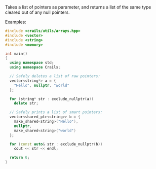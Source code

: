 Takes a list of pointers as parameter, and returns a list of the same type cleared out of any null pointers.

Examples:
```c++
#include <crails/utils/arrays.hpp>
#include <vector>
#include <string>
#include <memory>

int main()
{
  using namespace std;
  using namespace Crails;

  // Safely deletes a list of raw pointers:
  vector<string*> a = {
    "Hello", nullptr, "world"
  };

  for (string* str : exclude_nullptr(a))
    delete str;

  // Safely prints a list of smart pointers:
  vector<shared_ptr<string>> b = {
    make_shared<string>("Hello"),
    nullptr,
    make_shared<string>("world")
  };

  for (const auto& str : exclude_nullptr(b))
    cout << str << endl;

  return 0;
}
```
